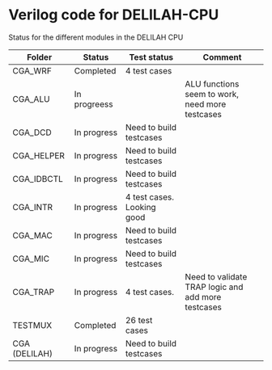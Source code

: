 # Verilog code for DELILAH-CPU

Status for the different modules in the DELILAH CPU



| Folder           | Status   |  Test status | Comment |
|------------------|----------|--------------|---------|
| CGA_WRF          | Completed | 4 test cases |         |
| CGA_ALU          | In progreess  |         | ALU functions seem to work, need more testcases |
| CGA_DCD          | In progress  | Need to build testcases             |
| CGA_HELPER       | In progress  | Need to build testcases             |
| CGA_IDBCTL       | In progress  | Need to build testcases             |
| CGA_INTR         | In progress  | 4 test cases. Looking good |
| CGA_MAC          | In progress  | Need to build testcases             |
| CGA_MIC          | In progress  | Need to build testcases             |
| CGA_TRAP         | In progress  | 4 test cases. | Need to validate TRAP logic and add more testcases |
| TESTMUX          | Completed | 26 test cases |         |
| CGA (DELILAH)    | In progress  | Need to build testcases             |
                               

